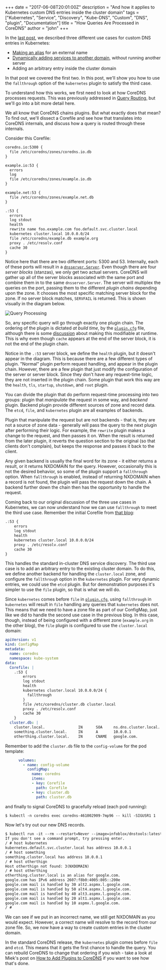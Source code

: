 +++
date = "2017-06-08T20:01:00Z"
description = "And how it applies to Kubernetes custom DNS entries inside the cluster domain"
tags = ["Kubernetes", "Service", "Discovery", "Kube-DNS", "Custom", "DNS", "plugin", "Documentation"]
title = "How Queries Are Processed in CoreDNS"
author = "john"
+++

In the [last post](/2017/05/08/custom-dns-entries-for-kubernetes/), we described three different use
cases for custom DNS entries in Kubernetes:

* [Making an alias](https://github.com/kubernetes/kubernetes/issues/39792) for an external name
* [Dynamically adding services to another domain](https://github.com/kubernetes/dns/issues/55), without running another server
* Adding an arbitrary entry inside the cluster domain

In that post we covered the first two. In this post, we'll show you how to use the `fallthrough` option of the `kubernetes`
plugin to satisfy the third case.

To understand how this works, we first need to look at how CoreDNS processes requests. This was previously
addressed in [Query Routing](/2016/10/13/query-routing/), but we'll go into a bit
more detail here.

We all know that CoreDNS chains plugins. But what exactly does that mean? To find out, we'll dissect a
Corefile and see how that translates into CoreDNS internals, and discuss how a query
is routed through these internals.

Consider this Corefile:

~~~ txt
coredns.io:5300 {
  file /etc/coredns/zones/coredns.io.db
}

example.io:53 {
  errors
  log
  file /etc/coredns/zones/example.io.db
}

example.net:53 {
  file /etc/coredns/zones/example.net.db
}

.:53 {
  errors
  log stdout
  health
  rewrite name foo.example.com foo.default.svc.cluster.local
  kubernetes cluster.local 10.0.0.0/24
  file /etc/coredns/example.db example.org
  proxy . /etc/resolv.conf
  cache 30
}
~~~

Notice here that there are two different ports: 5300 and 53. Internally, each of these ports will
result in a [`dnsserver.Server`](https://github.com/coredns/coredns/blob/master/core/dnsserver/server.go).
Even though there are four _server blocks_ (stanzas), we only get two actual servers. CoreDNS will gather up all of the
server blocks associated with the same port and combine them in to the same `dnsserver.Server`. The server will
multiplex the queries on the port, passing them to the different _plugin chains_ depending upon the zone. It chooses
the most specific matching server block for the zone. If no server block matches, `SERVFAIL` is returned. This is shown
visually in the diagram below.

![Query Processing](/images/query-processing.png)

So, any specific query will go through exactly one plugin chain. The ordering of the plugin is dictated
*at build time*, by the [`plugin.cfg`](https://github.com/coredns/coredns/blob/master/plugin.cfg) file,
although there is some [discussion](https://github.com/coredns/coredns/issues/632) about making this modifiable
at runtime. This is why even though `cache` appears at the end of the server block, it is not the end of the
plugin chain.

Notice in the `.:53` server block, we define the `health` plugin, but it doesn't appear in the diagram. This is
because there are a few different types of plugin. "Normal" plugin perform request handling, and appear in the
plugin chain. However, there are a few plugin that just modify the configuration of the server or server block.
Since they don't have any request-time logic, they are not inserted in the plugin chain. Some plugin that work
this way are the `health`, `tls`, `startup`, `shutdown`, and `root` plugin.

You can divide the plugin that do perform request-time processing into two groups: plugin that
_manipulate_ the request in some way, and _backend_ plugin. Backend plugin provide different sources
of zone and record data. The `etcd`, `file`, and `kubernetes` plugin are all examples of backends.

Plugin that manipulate the request but are not backends - that is, they are not a source of zone data - generally
will pass the query to the next plugin after performing their logic. For example, the `rewrite` plugin makes
a change to the request, and then passes it on. When the result is returned from the later plugin, it reverts the
question section to the original (so that clients don't complain), but keeps the response and passes it back to the client.

Any given backend is usually the final word for its zone - it either returns a result, or it returns NXDOMAIN for the
query. However, occasionally this is not the desired behavior, so some of the plugin support a `fallthrough` option.
When `fallthrough` is enabled, instead of returning NXDOMAIN when a record is not found, the plugin will pass the
request down the chain. A backend further down the chain then has the opportunity to handle the request.

Coming back to our original discussion of the three use cases in Kubernetes, we can now understand how we can use
`fallthrough` to meet the third use case. Remember the initial Corefile from [that blog](/2017/05/08/custom-dns-entries-for-kubernetes/):

~~~ txt
.:53 {
    errors
    log stdout
    health
    kubernetes cluster.local 10.0.0.0/24
    proxy . /etc/resolv.conf
    cache 30
}
~~~

This handles the standard in-cluster DNS service discovery. The third use case is to add an arbitrary entry to the existing
cluster domain. To do this, we define another backend for handling the `cluster.local` zone, and configure the `fallthrough`
option in the `kubernetes` plugin. For very dynamic entries, we could use the `etcd` plugin. But for demonstration
purposes it's simpler to use the `file` plugin, so that is what we will do.

Since `kubernetes` comes before `file` in [`plugin.cfg`](https://github.com/coredns/coredns/blob/master/plugin.cfg),
using `fallthrough` in `kubernetes` will result in `file` handling any queries that `kubernetes` does not. This means that we
need to have a zone file as part of our ConfigMap, just like we did to handle the second use case in the previous blog. In this case, though, instead of being configured with a different zone (`example.org` in the other blog), the `file` plugin is
configured to use the `cluster.local` domain:

~~~ yaml
apiVersion: v1
kind: ConfigMap
metadata:
  name: coredns
  namespace: kube-system
data:
  Corefile: |
    .:53 {
        errors
        log stdout
        health
        kubernetes cluster.local 10.0.0.0/24 {
          fallthrough
        }
        file /etc/coredns/cluster.db cluster.local
        proxy . /etc/resolv.conf
        cache 30
    }
  cluster.db: |
    cluster.local.               IN      SOA     ns.dns.cluster.local. hostmaster.cluster.local. 2015082541 7200 3600 1209600 3600
    something.cluster.local.     IN      A       10.0.0.1
    otherthing.cluster.local.    IN      CNAME   google.com.
~~~

Remember to add the `cluster.db` file to the `config-volume` for the pod template:

~~~ yaml
      volumes:
        - name: config-volume
          configMap:
            name: coredns
            items:
            - key: Corefile
              path: Corefile
            - key: cluster.db
              path: cluster.db
~~~

and finally to signal CoreDNS to gracefully reload (each pod running):

~~~ txt
$ kubectl -n coredns exec coredns-461002909-7mp96 -- kill -SIGUSR1 1
~~~

Now let's try out our new DNS records.

~~~ txt
$ kubectl run -it --rm --restart=Never --image=infoblox/dnstools:latest dnstools
If you don't see a command prompt, try pressing enter.
/ # host kubernetes
kubernetes.default.svc.cluster.local has address 10.0.0.1
/ # host something
something.cluster.local has address 10.0.0.1
/ # host otherthign
Host otherthign not found: 3(NXDOMAIN)
/ # host otherthing
otherthing.cluster.local is an alias for google.com.
google.com has IPv6 address 2607:f8b0:4005:805::200e
google.com mail is handled by 30 alt2.aspmx.l.google.com.
google.com mail is handled by 50 alt4.aspmx.l.google.com.
google.com mail is handled by 40 alt3.aspmx.l.google.com.
google.com mail is handled by 20 alt1.aspmx.l.google.com.
google.com mail is handled by 10 aspmx.l.google.com.
/ #
~~~

We can see if we put in an incorrect name, we still get NXDOMAIN as you would expect. However, a correct name will
resolve to the record from our zone file. So, we now have a way to create custom entries in the cluster domain.

In the standard CoreDNS release, the `kubernetes` plugin comes before `file` and `etcd`. This means that it gets the
first chance to handle the query. You can rebuild CoreDNS to change that ordering if you wish - take a look at
Miek's post on [How to Add Plugins to CoreDNS](/2017/03/01/how-to-add-plugins-to-coredns/)
if you want to see how that's done.
